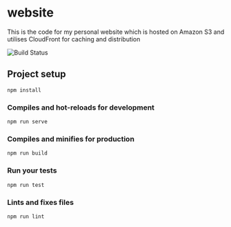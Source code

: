 # website

This is the code for my personal website which is hosted on Amazon S3 and utilises CloudFront for caching and distribution

![Build Status](https://travis-ci.com/etopiei/website.svg?token=kpc4ax9EroRr6c3UyzRt&branch=master)

## Project setup
```
npm install
```

### Compiles and hot-reloads for development
```
npm run serve
```

### Compiles and minifies for production
```
npm run build
```

### Run your tests
```
npm run test
```

### Lints and fixes files
```
npm run lint
```
